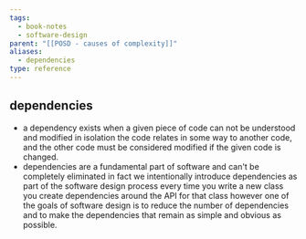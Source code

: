 ```yaml
---
tags:
  - book-notes
  - software-design
parent: "[[POSD - causes of complexity]]"
aliases:
  - dependencies
type: reference
---
```

## dependencies
- a dependency exists when a given piece of code can not be understood and modified in isolation the code relates in some way to another code, and the other code must be considered modified if the given code is changed.
- dependencies are a fundamental part of software and can't be completely eliminated in fact we intentionally introduce dependencies as part of the software design process every time you write a new class you create dependencies around the API for that class however one of the goals of software design is to reduce the number of dependencies and to make the dependencies that remain as simple and obvious as possible.